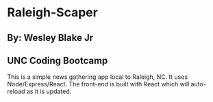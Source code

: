 # Raleigh-Scaper
## By: Wesley Blake Jr
## UNC Coding Bootcamp

This is a simple news gathering app local to Raleigh, NC. It uses Node/Express/React. The
front-end is built with React which will auto-reload as it is updated.
